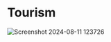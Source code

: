 # Tourism

![Screenshot 2024-08-11 123726](https://github.com/user-attachments/assets/769540a6-7fd2-4aed-8e19-4da5dfe41162)
